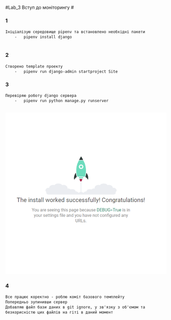 #Lab_3 Вступ до моніторингу #

### 1 ###
```
Ініціалізую середовище pipenv та встановлено необхідні пакети
    -   pipenv install django
   
```
### 2 ###
```
Створено template проекту
    -   pipenv run django-admin startproject Site
```
### 3 ###
```
Перевіряю роботу django сервера
    -   pipenv run python manage.py runserver
         
```
![alt text](serverIsWork.png "Описание будет тут")
### 4 ###
```
Все працює коректно - роблю коміт базового темплейту
Попередньо зупинивши сервер
Добавляю файл бази даних в git ignore, у зв'язку з об'ємом та безкорисністю цих файлів на гіті в даний момент
```
